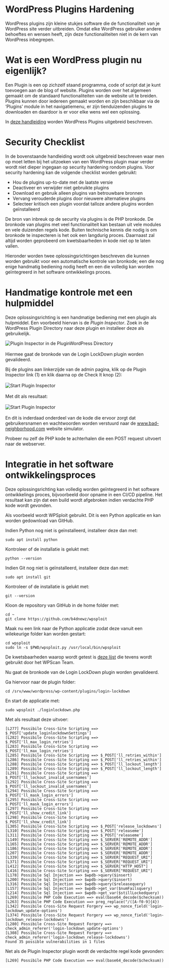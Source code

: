 # WordPress Plugins Hardening

WordPress plugins zijn kleine stukjes software die de functionaliteit van je WordPress site verder uitbreiden. Omdat elke WordPress gebruiker andere behoeftes en wensen heeft, zijn deze functionaliteiten niet in de kern van WordPress inbegrepen.

# Wat is een WordPress plugin nu eigenlijk?

Een Plugin is een op zichzelf staand programma, code of script dat je kunt toevoegen aan de blog of website. Plugins worden over het algemeen gemaakt om de standaard functionaliteiten van de website uit te breiden. Plugins kunnen door iedereen gemaakt worden en zijn beschikbaar via de ‘Plugins’ module in het navigatiemenu, er zijn tienduizenden plugins te downloaden en daardoor is er voor elke wens wel een oplossing.

In [deze handleiding](https://www.wphandleiding.nl/wordpress-kennisbank/wordpress-plugins/wat-een-wordpress-plugin/) worden WordPress Plugins uitgebreid beschreven.

# Security Checklist

In de bovenstaande handleiding wordt ook uitgebreid beschreven waar men op moet letten bij het uitzoeken van een WordPress plugin maar verder wordt niet dieper ingegaan op security hardening rondom plugins. Voor security hardening kan de volgende checklist worden gebruikt:

* Hou de plugins up-to-date met de laatste versie
* Deactiveer en verwijder niet gebruikte plugins
* Download en gebruik alleen plugins van betrouwbare bronnen
* Vervang verouderde plugins door nieuwere alternatieve plugins
* Selecteer kritisch een plugin voordat talloze andere plugins worden geïnstalleerd

De bron van inbreuk op de security via plugins is de PHP bronkode. De bronkode van plugins met veel functionaliteit kan bestaan uit vele modules en vele duizenden regels kode. Buiten technische kennis die nodig is om bronkode te inspecteren is het ook een langdurig proces. Daarnaast zal altijd worden geprobeerd om kwetsbaarheden in kode niet op te laten vallen.

Hieronder worden twee oplossingsrichtingen beschreven die kunnen worden gebruikt voor een automatische kontrole van bronkode; een die nog enige handmatig bediening nodig heeft en een die volledig kan worden geïntegreerd in het software ontwikkelings proces.

# Handmatige kontrole met een hulpmiddel

Deze oplossingsrichting is een handmatige bediening met een plugin als hulpmiddel. Een voorbeeld hiervan is de _Plugin Inspector_. Zoek in de WordPress Plugin Directory naar deze plugin en installeer deze als gebruikelijk.

![Plugin Inspector in de PluginWordPress Directory](images/PluginInspectorPluginDirectory.png)
<br><br>
Hiermee gaat de bronkode van de Login LockDown plugin worden gevalideerd.

Bij de plugins aan linkerzijde van de admin pagina, klik op de Plugin Inspector link (1) en klik daarna op de Check It knop (2):
<br><br>
![Start Plugin Inspector](images/PluginInspectorStart.png)
<br><br>
Met dit als resultaat:
<br><br>
![Start Plugin Inspector](images/PluginInspectorResult.png)
<br><br>
En dit is inderdaad onderdeel van de kode die ervoor zorgt dat gebruikersnamen en wachtwoorden worden verstuurd naar de www.bad-neighborhood.com website simulator.

Probeer nu zelf de PHP kode te achterhalen die een POST request uitvoert naar de webserver.

# Integratie in het software ontwikkelingsproces

Deze oplossingsrichting kan volledig worden geïntegreerd in het software ontwikkelings proces, bijvoorbeeld door opname in een CI/CD pipeline. Het resultaat kan zijn dat een build wordt afgebroken indien verdachte PHP kode wordt gevonden.

Als voorbeeld wordt WPSploit gebruikt. Dit is een Python applicatie en kan worden gedownload van GitHub.

Indien Python nog niet is geïnstalleerd, installeer deze dan met:

    sudo apt install python

Kontroleer of de installatie is gelukt met:

    python --version

Indien Git nog niet is geïnstalleerd, installeer deze dan met:

    sudo apt install git

Kontroleer of de installatie is gelukt met:

    git --version

Kloon de repository van GitHub in de home folder met:

    cd ~
    git clone https://github.com/b4dnewz/wpsploit

Maak nu een link naar de Python applicatie zodat deze vanuit een wilekeurige folder kan worden gestart:

    cd wpsploit
    sudo ln -s $PWD/wpsploit.py /usr/local/bin/wpsploit

De kwetsbaarheden waarop wordt getest is [deze lijst](https://github.com/wpscanteam/wpscan/wiki/WordPress-Plugin-Security-Testing-Cheat-Sheet) die tevens wordt gebruikt door het WPScan Team.

Nu gaat de bronkode van de Login LockDown plugin worden gevalideerd.

Ga hiervoor naar de plugin folder:

    cd /srv/www/wordpress/wp-content/plugins/login-lockdown

En start de applicatie met:

    sudo wpsploit ./loginlockdown.php

Met als resultaat deze uitvoer:

    [L277] Possibile Cross-Site Scripting ==> $_POST['update_loginlockdownSettings']
    [L282] Possibile Cross-Site Scripting ==> $_POST['ll_max_login_retries']
    [L283] Possibile Cross-Site Scripting ==> $_POST['ll_max_login_retries']
    [L285] Possibile Cross-Site Scripting ==> $_POST['ll_retries_within']
    [L286] Possibile Cross-Site Scripting ==> $_POST['ll_retries_within']
    [L288] Possibile Cross-Site Scripting ==> $_POST['ll_lockout_length']
    [L289] Possibile Cross-Site Scripting ==> $_POST['ll_lockout_length']
    [L291] Possibile Cross-Site Scripting ==> $_POST['ll_lockout_invalid_usernames']
    [L292] Possibile Cross-Site Scripting ==> $_POST['ll_lockout_invalid_usernames']
    [L294] Possibile Cross-Site Scripting ==> $_POST['ll_mask_login_errors']
    [L295] Possibile Cross-Site Scripting ==> $_POST['ll_mask_login_errors']
    [L297] Possibile Cross-Site Scripting ==> $_POST['ll_show_credit_link']
    [L298] Possibile Cross-Site Scripting ==> $_POST['ll_show_credit_link']
    [L305] Possibile Cross-Site Scripting ==> $_POST['release_lockdowns']
    [L310] Possibile Cross-Site Scripting ==> $_POST['releaseme']
    [L311] Possibile Cross-Site Scripting ==> $_POST['releaseme']
    [L149] Possibile Cross-Site Scripting ==> $_SERVER['REMOTE_ADDR']
    [L165] Possibile Cross-Site Scripting ==> $_SERVER['REMOTE_ADDR']
    [L186] Possibile Cross-Site Scripting ==> $_SERVER['REMOTE_ADDR']
    [L207] Possibile Cross-Site Scripting ==> $_SERVER['REMOTE_ADDR']
    [L339] Possibile Cross-Site Scripting ==> $_SERVER["REQUEST_URI"]
    [L371] Possibile Cross-Site Scripting ==> $_SERVER["REQUEST_URI"]
    [L412] Possibile Cross-Site Scripting ==> $_SERVER["HTTP_HOST"]
    [L416] Possibile Cross-Site Scripting ==> $_SERVER["REQUEST_URI"]
    [L178] Possibile Sql Injection ==> $wpdb->query($insert)
    [L200] Possibile Sql Injection ==> $wpdb->query($insert)
    [L316] Possibile Sql Injection ==> $wpdb->query($releasequery)
    [L157] Possibile Sql Injection ==> $wpdb->get_var($numFailsquery)
    [L214] Possibile Sql Injection ==> $wpdb->get_var($stillLockedquery)
    [L269] Possibile PHP Code Execution ==> eval(base64_decode($checksum))
    [L263] Possibile PHP Code Execution ==> preg_replace("/([A-f0-9]{4})
    [L342] Possibile Cross-Site Request Forgery ==> wp_nonce_field('login-lockdown_update-options')
    [L374] Possibile Cross-Site Request Forgery ==> wp_nonce_field('login-lockdown_release-lockdowns')
    [L280] Possibile Cross-Site Request Forgery ==> check_admin_referer('login-lockdown_update-options')
    [L308] Possibile Cross-Site Request Forgery ==> check_admin_referer('login-lockdown_release-lockdowns')
    Found 35 possible vulnerabilities in 1 files

Net als de Plugin Inspector plugin wordt de verdachte regel kode gevonden:

    [L269] Possibile PHP Code Execution ==> eval(base64_decode($checksum))


